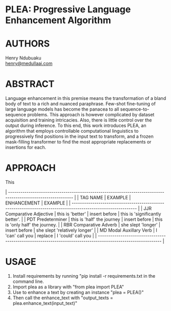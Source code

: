 # PLEA: Progressive Language Enhancement Algorithm

# AUTHORS
Henry Ndubuaku\
henry@medullaai.com

# ABSTRACT
Language enhancement in this premise means the transformation of a bland body of text to a rich and nuanced paraphrase. Few-shot fine-tuning of large language models has become the panacea to all sequence-to-sequence problems. This approach is however complicated by dataset acquisition and training intricacies. Also, there is little control over the output during inference. To this end, this work introduces PLEA, an algorithm that employs controllable computational linguistics to progressively find positions in the input text to transform, and a frozen mask-filling transformer to find the most appropriate replacements or insertions for each.


# APPROACH
This 

| ------------------------------------------------------------------------------------------------------------- |
| TAG  NAME                  | EXAMPLE                    | ENHANCEMENT    | EXAMPLE                            |
| ------------------------------------------------------------------------------------------------------------- |
| JJR  Comparative Adjective | this is 'better'           | insert before  | this is 'significantly better'.    |
| PDT  Predeterminer         | this is 'half' the journey | insert before  | this is 'only half' the journey.   |
| RBR  Comparative Adverb    | she slept 'longer'         | insert before  | she slept 'relatively longer'      |
| MD   Modal Auxillary Verb  | I 'can' call you           | replace        | I 'could' call you                 |
| ------------------------------------------------------------------------------------------------------------- |

# USAGE
1. Install requirements by running "pip install -r requirements.txt in the command line.
2. Import plea as a library with "from plea import PLEA"
3. Use to enhance a text by creating an instance "plea = PLEA()"
4. Then call the enhance_text with "output_texts = plea.enhance_text(input_text)"
